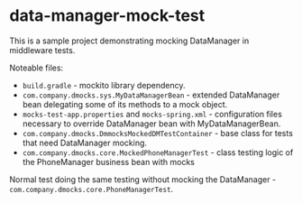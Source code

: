 # data-manager-mock-test

This is a sample project demonstrating mocking DataManager in middleware tests.

Noteable files:
- `build.gradle` - mockito library dependency.
- `com.company.dmocks.sys.MyDataManagerBean` - extended DataManager bean delegating some of its methods to a mock object.
- `mocks-test-app.properties` and `mocks-spring.xml` - configuration files necessary to override DataManager bean with MyDataManagerBean.
- `com.company.dmocks.DmmocksMockedDMTestContainer` - base class for tests that need DataManager mocking.
- `com.company.dmocks.core.MockedPhoneManagerTest` - class testing logic of the PhoneManager business bean with mocks

Normal test doing the same testing without mocking the DataManager - `com.company.dmocks.core.PhoneManagerTest`.
